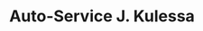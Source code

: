 ---
title: "Auto-Service J. Kulessa"
url: /goettingen/auto-service-j-kulessa/
shop: Autowerkstatt
---
